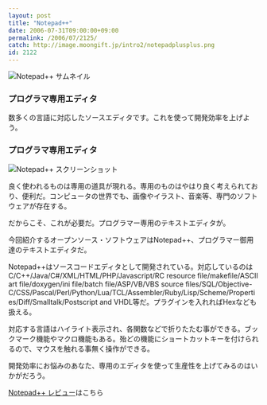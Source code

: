 ```yaml
---
layout: post
title: "Notepad++"
date: 2006-07-31T09:00:00+09:00
permalink: /2006/07/2125/
catch: http://image.moongift.jp/intro2/notepadplusplus.png
id: 2122
---
```

 ![Notepad++ サムネイル](http://image.moongift.jp/intro2/notepadplusplus.t.png "Notepad++ サムネイル")
  

### プログラマ専用エディタ
  
数多くの言語に対応したソースエディタです。これを使って開発効率を上げよう。  
<!--more-->  

### プログラマ専用エディタ
  

![Notepad++ スクリーンショット](http://image.moongift.jp/intro2/notepadplusplus.png "Notepad++ スクリーンショット")

  

良く使われるものは専用の道具が現れる。専用のものはやはり良く考えられており、便利だ。コンピュータの世界でも、画像やイラスト、音楽等、専門のソフトウェアが存在する。

  

だからこそ、これが必要だ。プログラマー専用のテキストエディタが。

  

今回紹介するオープンソース・ソフトウェアはNotepad++、プログラマー御用達のテキストエディタだ。

  

Notepad++はソースコードエディタとして開発されている。対応しているのはC/C++/Java/C#/XML/HTML/PHP/Javascript/RC resource file/makefile/ASCII art file/doxygen/ini file/batch file/ASP/VB/VBS source files/SQL/Objective-C/CSS/Pascal/Perl/Python/Lua/TCL/Assembler/Ruby/Lisp/Scheme/Properties/Diff/Smalltalk/Postscript and VHDL等だ。プラグインを入れればHexなども扱える。

  

対応する言語はハイライト表示され、各関数などで折りたたむ事ができる。ブックマーク機能やマクロ機能もある。殆どの機能にショートカットキーを付けられるので、マウスを触れる事無く操作ができる。

  

開発効率にお悩みのあなた、専用のエディタを使って生産性を上げてみるのはいかがだろう。

  

[Notepad++ レビュー](http://oss.moongift.jp/review/i-2134.html)はこちら


